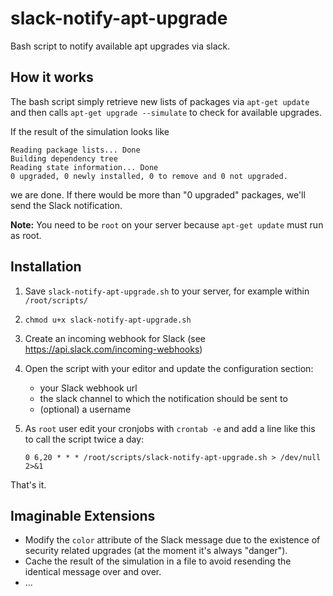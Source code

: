 # slack-notify-apt-upgrade
Bash script to notify available apt upgrades via slack.

## How it works
The bash script simply retrieve new lists of packages via `apt-get update` and then calls `apt-get upgrade --simulate` to check for available upgrades.

If the result of the simulation looks like
```
Reading package lists... Done
Building dependency tree
Reading state information... Done
0 upgraded, 0 newly installed, 0 to remove and 0 not upgraded.
```
we are done. If there would be more than "0 upgraded" packages, we'll send the Slack notification.

**Note:** You need to be `root` on your server because `apt-get update` must run as root.

## Installation
1. Save `slack-notify-apt-upgrade.sh` to your server, for example within `/root/scripts/`
2. `chmod u+x slack-notify-apt-upgrade.sh`
3. Create an incoming webhook for Slack (see https://api.slack.com/incoming-webhooks)
4. Open the script with your editor and update the configuration section:
    - your Slack webhook url
    - the slack channel to which the notification should be sent to
    - (optional) a username
5. As `root` user edit your cronjobs with `crontab -e` and add a line like this to call the script twice a day:

   `0 6,20 * * * /root/scripts/slack-notify-apt-upgrade.sh > /dev/null 2>&1`
   
That's it.

## Imaginable Extensions
- Modify the `color` attribute of the Slack message due to the existence of security related upgrades (at the moment it's always "danger").
- Cache the result of the simulation in a file to avoid resending the identical message over and over.
- ...